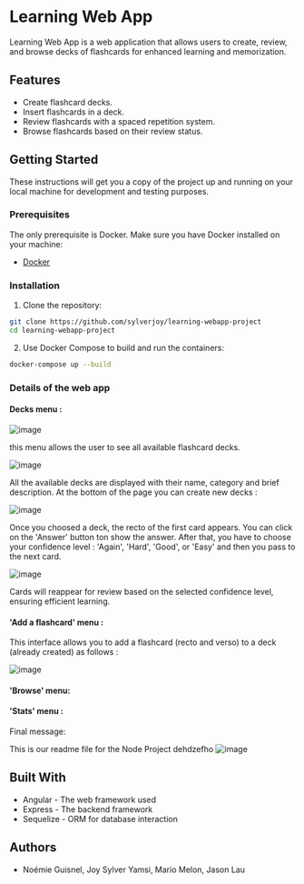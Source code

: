 # Learning Web App

Learning Web App is a web application that allows users to create, review, and browse decks of flashcards for enhanced learning and memorization.

## Features

- Create flashcard decks.
- Insert flashcards in a deck.
- Review flashcards with a spaced repetition system.
- Browse flashcards based on their review status.

## Getting Started

These instructions will get you a copy of the project up and running on your local machine for development and testing purposes.

### Prerequisites

The only prerequisite is Docker. Make sure you have Docker installed on your machine:

- [Docker](https://www.docker.com/get-started)

### Installation

1. Clone the repository:

```bash
git clone https://github.com/sylverjoy/learning-webapp-project
cd learning-webapp-project
```
2. Use Docker Compose to build and run the containers:

```bash
docker-compose up --build
```


### Details of the web app

#### Decks menu :

![image](https://github.com/sylverjoy/learning-webapp-project/assets/149414061/39ac6921-0cf1-41d9-bb14-917a3829b395)

this menu allows the user to see all available flashcard decks. 

![image](https://github.com/sylverjoy/learning-webapp-project/assets/149414061/de0269a8-8af3-4162-809a-473ba52a8c27)

All the available decks are displayed with their name, category and brief description.
At the bottom of the page you can create new decks :

![image](https://github.com/sylverjoy/learning-webapp-project/assets/149414061/cdebfbca-9d86-4018-a21a-7a188d29612c)

Once you choosed a deck, the recto of the first card appears. You can click on the 'Answer' button ton show the answer. After that, you have to choose your confidence level : 'Again', 'Hard', 'Good', or 'Easy' and then you pass to the next card.

![image](https://github.com/sylverjoy/learning-webapp-project/assets/149414061/7a0c84ba-f451-44ab-aed9-84169cc01d4b)

Cards will reappear for review based on the selected confidence level, ensuring efficient learning.

#### 'Add a flashcard' menu :

This interface allows you to add a flashcard (recto and verso) to a deck (already created) as follows :

![image](https://github.com/sylverjoy/learning-webapp-project/assets/149414061/70805376-96e2-47da-a712-8bf8ffd8b756)



#### 'Browse' menu:



#### 'Stats' menu :



Final message:

This is our readme file for the Node Project
dehdzefho
![image](https://github.com/sylverjoy/Projet_Node_-_React/assets/113913066/6e0b0052-d341-4700-a1a4-3d2ce86483d8)

## Built With
- Angular - The web framework used
- Express - The backend framework
- Sequelize - ORM for database interaction

## Authors
- Noémie Guisnel, Joy Sylver Yamsi, Mario Melon, Jason Lau
